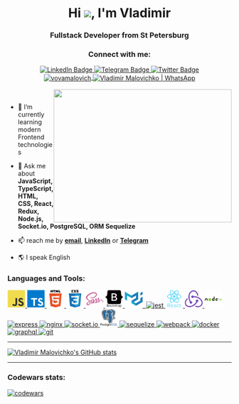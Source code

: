 <div id="header" align="center">
  <h1>Hi <img src="https://media.giphy.com/media/hvRJCLFzcasrR4ia7z/giphy.gif" width="30px"/>, I'm Vladimir</h1>
  <h3 align="center">Fullstack Developer from St Petersburg</h3>
</div>

<h3 align="center">Connect with me:</h3>
<div id="badges" align="center">
  <a href="https://www.linkedin.com/in/vladimir-malovichko-872055268"> 
    <img src="https://img.shields.io/badge/LinkedIn-blue?style=for-the-badge&logo=linkedin&logoColor=white" alt="LinkedIn Badge"/>
  <a href="https://t.me/Vladimir_Malovichko">
    <img src="https://img.shields.io/badge/Telegram-blue?style=for-the-badge&logo=telegram&logoColor=white" alt="Telegram Badge"/>
  <a href="https://twitter.com/Connect552">
    <img src="https://img.shields.io/badge/Twitter-blue?style=for-the-badge&logo=twitter&logoColor=white" alt="Twitter Badge"/>
  <div id="badges" align="center">
   <a href="https://instagram.com/vovamalovich" target="blank">
   <img align="center" src="https://raw.githubusercontent.com/rahuldkjain/github-profile-readme-generator/master/src/images/icons/Social/instagram.svg"     alt="vovamalovich" height="30" width="40" />
   </a>
   <a href="https://wa.link/1cjr7k" rel="nofollow">
  <img align="center" alt="Vladimir Malovichko | WhatsApp" height="40" width="40" src="https://img.icons8.com/color/512/whatsapp--v2.png">
</a>
  </div>  
</div>
<br />
<img src="https://media3.giphy.com/media/SWoSkN6DxTszqIKEqv/giphy.gif?cid=ecf05e477vvogkithcknjwkvy1tojkhs1kwyo5hmrxkk2gcz&rid=giphy.gif&ct=g" width="400" height="300" align="right"/>

<img src="https://komarev.com/ghpvc/?username=vladmalovich&style=flat-square&color=blue" alt=""/>    

- 🌱 I’m currently learning modern Frontend technologies
    
- 💬 Ask me about **JavaScript, TypeScript, HTML, CSS, React, Redux, Node.js, Socket.io, PostgreSQL, ORM Sequelize**    

<!-- - 📫 How to reach me **vladimir.malovichko.job@gmail.com** -->
    
- 📫 reach me by **[email](mailto:vladimir.malovichko.dev@gmail.com)**, **[LinkedIn](https://www.linkedin.com/in/vladimir-malovichko-872055268)** or   **[Telegram](https://t.me/Vladimir_Malovichko)**   
    
<!-- - 📫 or here **https://t.me/Vladimir_Malovichko** -->
    
- 🌎 I speak English    

<!-- <br />     -->
   
<h3 align="left">Languages and Tools:</h3>
<p align="left">
  <a href="https://developer.mozilla.org/en-US/docs/Web/JavaScript" target="_blank" rel="noreferrer">
    <img src="https://raw.githubusercontent.com/devicons/devicon/master/icons/javascript/javascript-original.svg"
      alt="javascript" width="40" height="40" />
  </a>
  <a href="https://www.typescriptlang.org/" target="_blank" rel="noreferrer"> 
    <img src="https://raw.githubusercontent.com/devicons/devicon/master/icons/typescript/typescript-original.svg" alt="typescript" width="40" height="40"/> </a>
  <a href="https://www.w3.org/html/" target="_blank" rel="noreferrer">
    <img src="https://raw.githubusercontent.com/devicons/devicon/master/icons/html5/html5-original-wordmark.svg"
      alt="html5" width="40" height="40" />
  </a>
  <a href="https://www.w3schools.com/css/" target="_blank" rel="noreferrer">
    <img src="https://raw.githubusercontent.com/devicons/devicon/master/icons/css3/css3-original-wordmark.svg"
      alt="css3" width="40" height="40" />
  </a>
  <a href="https://sass-lang.com" target="_blank" rel="noreferrer">
    <img src="https://raw.githubusercontent.com/devicons/devicon/master/icons/sass/sass-original.svg" alt="sass"
      width="40" height="40" />
  </a>
  <a href="https://getbootstrap.com" target="_blank" rel="noreferrer">
    <img src="https://raw.githubusercontent.com/devicons/devicon/master/icons/bootstrap/bootstrap-plain-wordmark.svg"
      alt="bootstrap" width="40" height="40" />
  </a>
  <a href="https://materialui.com" target="_blank" rel="noreferrer">
    <img src="https://github.com/devicons/devicon/blob/master/icons/materialui/materialui-original.svg" title="Material UI" alt="Material UI" width="40"     height="40"/>&nbsp;
  </a>
<!--   <a href="https://www.figma.com/" rel="nofollow"> 
    <img               src="https://camo.githubusercontent.com/ed93c2b000a76ceaad1503e7eb9356591b885227e82a36a005b9d3498b303ba5/68747470733a2f2f7777772e766563746f726c6f676f2e7a6f6e652f6c6f676f732f6669676d612f6669676d612d69636f6e2e737667" alt="figma" width="40" height="40" data-canonical-src="https://www.vectorlogo.zone/logos/figma/figma-icon.svg" style="max-width: 100%;">
  </a> -->
  <a href="https://jestjs.io" rel="nofollow"> <img src="https://camo.githubusercontent.com/ce0a32825268b09cd5e0fc7c2a09c587a708491427cb794cade8f1866f7284c6/68747470733a2f2f7777772e766563746f726c6f676f2e7a6f6e652f6c6f676f732f6a6573746a73696f2f6a6573746a73696f2d69636f6e2e737667" alt="jest" width="40" height="40" data-canonical-src="https://www.vectorlogo.zone/logos/jestjsio/jestjsio-icon.svg" style="max-width: 100%;"> </a>
  <a href="https://reactjs.org/" target="_blank" rel="noreferrer">
    <img src="https://raw.githubusercontent.com/devicons/devicon/master/icons/react/react-original-wordmark.svg"
      alt="react" width="40" height="40" />
  </a>
  <a href="https://redux.js.org" target="_blank" rel="noreferrer">
    <img src="https://raw.githubusercontent.com/devicons/devicon/master/icons/redux/redux-original.svg" alt="redux"
      width="40" height="40" />
  </a>
  <a href="https://nodejs.org" target="_blank" rel="noreferrer">
    <img src="https://raw.githubusercontent.com/devicons/devicon/master/icons/nodejs/nodejs-original-wordmark.svg"
      alt="nodejs" width="40" height="40" />
  </a>
  <a href="https://expressjs.com" target="_blank" rel="noreferrer">
    <img src="https://cdn.jsdelivr.net/gh/devicons/devicon/icons/express/express-original.svg"
      alt="express" width="40" height="40" />
  </a>
  <a href="https://nginx.org/en/" target="_blank" rel="noreferrer">
    <img src="https://cdn.jsdelivr.net/gh/devicons/devicon/icons/nginx/nginx-original.svg"
      alt="nginx" width="40" height="40" />
  </a>
  <a href="https://socket.io/" target="_blank" rel="noreferrer">
    <img
      src="https://cdn.jsdelivr.net/gh/devicons/devicon/icons/socketio/socketio-original.svg"
      alt="socket.io" width="40" height="40" />
  </a>
  <a href="https://www.postgresql.org" target="_blank" rel="noreferrer">
    <img
      src="https://raw.githubusercontent.com/devicons/devicon/master/icons/postgresql/postgresql-original-wordmark.svg"
      alt="postgresql" width="40" height="40" />
  </a>
  <a href="https://www.sequelize.org" target="_blank" rel="noreferrer">
    <img
      src="https://cdn.jsdelivr.net/gh/devicons/devicon/icons/sequelize/sequelize-original.svg"
      alt="sequelize" width="40" height="40" />
  </a>
<!--   <a href="https://babeljs.io/" target="_blank" rel="noreferrer">
    <img src="https://www.vectorlogo.zone/logos/babeljs/babeljs-icon.svg" alt="babel" width="40" height="40" />
  </a> -->
<!--   <a href="https://postman.com" target="_blank" rel="nofollow">
  <img src="https://www.vectorlogo.zone/logos/getpostman/getpostman-icon.svg" title="Postman"  alt="Postman" width="40" height="40"/>&nbsp; -->
  <a href="https://webpack.js.org/guides/getting-started/" target="_blank" rel="noreferrer">
    <img
      src="https://cdn.jsdelivr.net/gh/devicons/devicon/icons/webpack/webpack-plain-wordmark.svg"
      alt="webpack" width="40" height="40" />
  </a>
  <a href="https://www.docker.com" target="_blank" rel="noreferrer">
    <img
      src="https://cdn.jsdelivr.net/gh/devicons/devicon/icons/docker/docker-plain-wordmark.svg"
      alt="docker" width="40" height="40" />
  </a>
  <a href="https://graphql.org" target="_blank" rel="noreferrer">
    <img
      src="https://cdn.jsdelivr.net/gh/devicons/devicon/icons/graphql/graphql-plain-wordmark.svg"
      alt="graphql" width="40" height="40" />
  </a>
  <a href="https://git-scm.com/" rel="nofollow"> <img src="https://camo.githubusercontent.com/fbfcb9e3dc648adc93bef37c718db16c52f617ad055a26de6dc3c21865c3321d/68747470733a2f2f7777772e766563746f726c6f676f2e7a6f6e652f6c6f676f732f6769742d73636d2f6769742d73636d2d69636f6e2e737667" alt="git" width="40" height="40" data-canonical-src="https://www.vectorlogo.zone/logos/git-scm/git-scm-icon.svg" style="max-width: 100%;"> 
  </a>
</p>
  
---  
  
<!-- <div width="300" height="200">  -->
 
<!-- [![Top Langs](https://github-readme-stats.vercel.app/api/top-langs/?username=vladmalovich&layout=compact&theme=nightowl)](https://github.com/anuraghazra/github-readme-stats) -->
<!--   
<p><img align="center" width="400"src="https://github-readme-stats.vercel.app/api/top-langs?username=vladmalovich&show_icons=true&locale=en&layout=compact&theme=nightowl" alt="vladmalovich" /></p>   -->
  
<!-- [![Top Langs](https://github-readme-stats.vercel.app/api/top-langs/?username=your-github-username&layout=compact&theme=nightowl)](https://github.com/anuraghazra/github-readme-stats)  -->
<!-- </div> -->
    
    
[![Vladimir Malovichko's GitHub stats](https://github-readme-stats.vercel.app/api?username=vladmalovich&hide=issues&count_private=true&show_icons=true&theme=nightowl)](https://github.com/vladmalovich)

---    
### Codewars stats:
<a href="https://www.codewars.com/" target="blank"><img alt="codewars" src="https://www.codewars.com/users/vladmalovich/badges/large"></a>  


<!--
**vladmalovich/vladmalovich** is a ✨ _special_ ✨ repository because its `README.md` (this file) appears on your GitHub profile.

Here are some ideas to get you started:

- 🔭 I’m currently working on ...
- 🌱 I’m currently learning ...
- 👯 I’m looking to collaborate on ...
- 🤔 I’m looking for help with ...
- 💬 Ask me about ...
- 📫 How to reach me: ...
- 😄 Pronouns: ...
- ⚡ Fun fact: ...
-->
